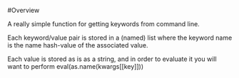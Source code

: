 #Overview

A really simple function for getting keywords from command line.

Each keyword/value pair is stored in a (named) list where the keyword
name is the name hash-value of the associated value.

Each value is stored as is as a string, and in order to evaluate it
you will want to perform
	eval(as.name(kwargs[[key]]))

